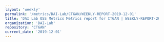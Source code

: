 ```yaml
---
layout: 'weekly'
permalink: '/metrics/DAI-Lab/CTGAN/WEEKLY-REPORT-2019-12-01'
title: 'DAI Lab OSS Metrics Metrics report for CTGAN | WEEKLY-REPORT-2019-12-01'
organization: 'DAI-Lab'
repository: 'CTGAN'
current_date: '2019-12-01'
---
```

